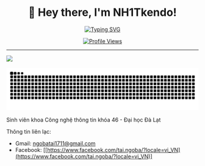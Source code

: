 <div align="center">

# 👋 Hey there, I'm NH1Tkendo!

[![Typing SVG](https://readme-typing-svg.demolab.com?font=Fira+Code&pause=1000&width=435&lines=Back-end+Developer;JavaScript+%2B+Go)](https://git.io/typing-svg)

[![Profile Views](https://komarev.com/ghpvc/?username=NH1Tkendo)](https://github.com/NH1TKendo)

</div>

---

![](https://hit.yhype.me/github/profile?account_id=176918177)

![](https://github.com/NH1TKendo/NH1TKendo/raw/output/dist/github-contribution-grid-snake.svg)

Sinh viên khoa Công nghệ thông tin khóa 46 - Đại học Đà Lạt

Thông tin liên lạc:
* Gmail: ngobatai1711@gmail.com
* Facebook: [[https://www.facebook.com/tai.ngoba/?locale=vi_VN](https://www.facebook.com/tai.ngoba/?locale=vi_VN)]



